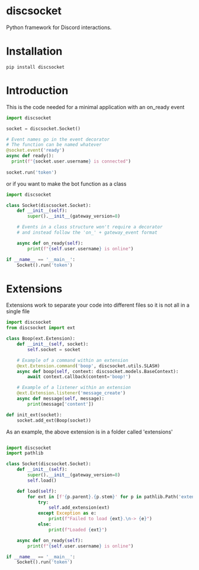 # discsocket

Python framework for Discord interactions.

# Installation
`pip install discsocket`

# Introduction
This is the code needed for a minimal application with an on_ready event
```py
import discsocket

socket = discsocket.Socket()

# Event names go in the event decorator
# The function can be named whatever
@socket.event('ready')
async def ready():
  print(f"{socket.user.username} is connected")
 
socket.run('token')
```

or if you want to make the bot function as a class
```py
import discsocket

class Socket(discsocket.Socket):
    def __init__(self):
        super().__init__(gateway_version=8)

    # Events in a class structure won't require a decorator
    # and instead follow the 'on_' + gateway_event format

    async def on_ready(self):
        print(f"{self.user.username} is online")

if __name__ == '__main__':
    Socket().run('token')
```
# Extensions
Extensions work to separate your code into different files so it is not all in a single file 

```py
import discsocket
from discsocket import ext

class Boop(ext.Extension):
    def __init__(self, socket):
        self.socket = socket

    # Example of a command within an extension
    @ext.Extension.command('boop', discsocket.utils.SLASH)
    async def boop(self, context: discsocket.models.BaseContext):
        await context.callback(content='boop!')

    # Example of a listener within an extension
    @ext.Extension.listener('message_create')
    async def message(self, message):
        print(message['content'])

def init_ext(socket):
    socket.add_ext(Boop(socket))
```

As an example, the above extension is in a folder called 'extensions'

```py

import discsocket
import pathlib

class Socket(discsocket.Socket):
    def __init__(self):
        super().__init__(gateway_version=8)
        self.load()

    def load(self):
        for ext in [f'{p.parent}.{p.stem}' for p in pathlib.Path('extensions').glob('*.py')]:
            try:
                self.add_extension(ext)
            except Exception as e:
                print(f"Failed to load {ext}.\n-> {e}")
            else:
                print(f"Loaded {ext}")

    async def on_ready(self):
        print(f"{self.user.username} is online")

if __name__ == '__main__':
    Socket().run('token')
```
    
